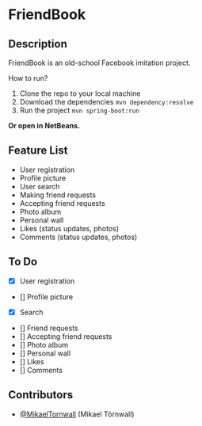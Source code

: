 # FriendBook

## Description

FriendBook is an old-school Facebook imitation project.

How to run?

1. Clone the repo to your local machine
2. Download the dependencies `mvn dependency:resolve`
3. Run the project `mvn spring-boot:run`

**Or open in NetBeans.**

## Feature List
* User registration
* Profile picture
* User search
* Making friend requests
* Accepting friend requests
* Photo album
* Personal wall
* Likes (status updates, photos)
* Comments (status updates, photos)

## To Do

- [x] User registration <br>
- [] Profile picture <br>
- [x] Search <br>
- [] Friend requests <br>
- [] Accepting friend requests <br>
- [] Photo album <br>
- [] Personal wall <br>
- [] Likes <br>
- [] Comments <br>

## Contributors
* [@MikaelTornwall](https://github.com/MikaelTornwall/) (Mikael Törnwall)
